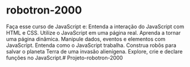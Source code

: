 # robotron-2000

Faça esse curso de JavaScript e:
Entenda a interação do JavaScript com HTML e CSS.
Utilize o JavaScript em uma página real.
Aprenda a tornar uma página dinâmica.
Manipule dados, eventos e elementos com JavaScript.
Entenda como o JavaScript trabalha.
Construa robôs para salvar o planeta Terra de uma invasão alienígena.
Explore, crie e declare funções no JavaScript.# Projeto-robotron-2000
